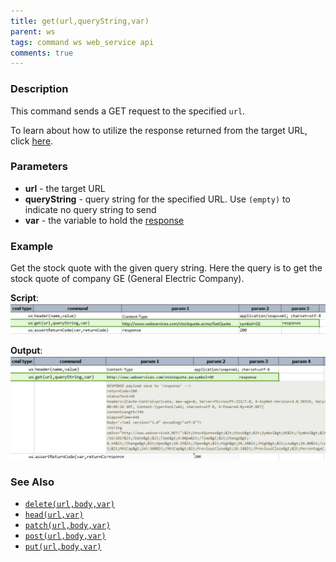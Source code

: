 ```yaml
---
title: get(url,queryString,var)
parent: ws
tags: command ws web_service api
comments: true
---
```



### Description
This command sends a GET request to the specified `url`.

To learn about how to utilize the response returned from the target URL, click [here](index.html#http-response).


### Parameters
- **url** \- the target URL
- **queryString** \- query string for the specified URL.  Use `(empty)` to indicate no query string to send
- **var** \- the variable to hold the [response](index.html#http-response)


### Example
Get the stock quote with the given query string. Here the query is to get the stock quote of company
 GE (General Electric Company).<br/>

**Script**:<br/>
![](image/get_01.png)

**Output**:<br/>
![](image/get_02.png)


### See Also
- [`delete(url,body,var)`](delete(url,body,var))
- [`head(url,var)`](head(url,var))
- [`patch(url,body,var)`](patch(url,body,var))
- [`post(url,body,var)`](post(url,body,var))
- [`put(url,body,var)`](put(url,body,var))
